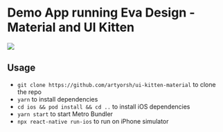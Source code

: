 # Demo App running Eva Design - Material and UI Kitten

[<img src="https://i.imgur.com/X8O4GHb.png">][link:ui-kitten]

## Usage

- `git clone https://github.com/artyorsh/ui-kitten-material` to clone the repo
- `yarn` to install dependencies
- `cd ios && pod install && cd ..` to install iOS dependencies
- `yarn start` to start Metro Bundler
- `npx react-native run-ios` to run on iPhone simulator

[link:ui-kitten]: https://github.com/akveo/react-native-ui-kitten
